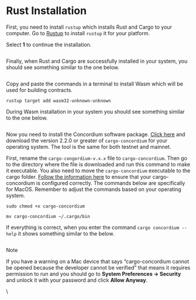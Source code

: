 # Rust Installation

First, you need to install `rustup` which installs Rust and Cargo to your computer. Go to [Rustup](https://rustup.rs/) to install `rustup` it for your platform.

Select **1** to continue the installation.

<figure><img src="https://developer.concordium.software/en/mainnet/_images/mint-install-rustup.png" alt=""><figcaption></figcaption></figure>

Finally, when Rust and Cargo are successfully installed in your system, you should see something similar to the one below.

<figure><img src="https://developer.concordium.software/en/mainnet/_images/mint-rust-install-done.png" alt=""><figcaption></figcaption></figure>

Copy and paste the commands in a terminal to install Wasm which will be used for building contracts.

```
rustup target add wasm32-unknown-unknown
```

During Wasm installation in your system you should see something similar to the one below.

<figure><img src="https://developer.concordium.software/en/mainnet/_images/mint-wasm-install.png" alt=""><figcaption></figcaption></figure>

Now you need to install the Concordium software package. [Click here](https://developer.concordium.software/en/mainnet/net/installation/downloads-testnet.html#cargo-concordium-testnet) and download the version 2.2.0 or greater of `cargo-concordium` for your operating system. The tool is the same for both testnet and mainnet.

First, rename the `cargo-congordium-v.x.x` file to `cargo-concordium`. Then go to the directory where the file is downloaded and run this command to make it executable. You also need to move the `cargo-concordium` executable to the cargo folder. [Follow the information here](https://developer.concordium.software/en/mainnet/smart-contracts/guides/setup-tools.html#setup-tools) to ensure that your cargo-concordium is configured correctly. The commands below are specifically for MacOS. Remember to adjust the commands based on your operating system.

```
sudo chmod +x cargo-concordium
```

```
mv cargo-concordium ~/.cargo/bin
```

If everything is correct, when you enter the command `cargo concordium --help` it shows something similar to the below.

<figure><img src="https://developer.concordium.software/en/mainnet/_images/cargo-help.png" alt=""><figcaption></figcaption></figure>

Note

If you have a warning on a Mac device that says “cargo-concordium cannot be opened because the developer cannot be verified” that means it requires permission to run and you should go to **System Preferences → Security** and unlock it with your password and click **Allow Anyway**.

\


<figure><img src="https://developer.concordium.software/en/mainnet/_images/mac-warning.png" alt=""><figcaption></figcaption></figure>
